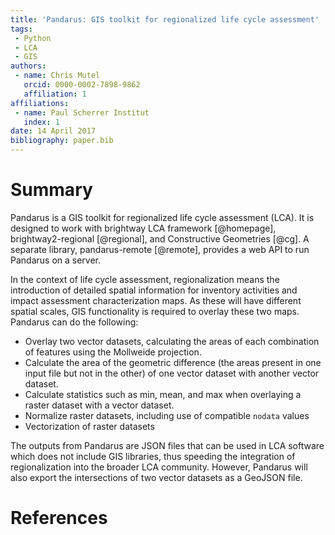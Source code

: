 ```yaml
---
title: 'Pandarus: GIS toolkit for regionalized life cycle assessment'
tags:
 - Python
 - LCA
 - GIS
authors:
 - name: Chris Mutel
   orcid: 0000-0002-7898-9862
   affiliation: 1
affiliations:
 - name: Paul Scherrer Institut
   index: 1
date: 14 April 2017
bibliography: paper.bib
---
```


# Summary

Pandarus is a GIS toolkit for regionalized life cycle assessment (LCA). It is designed to work with brightway LCA framework [@homepage], brightway2-regional [@regional], and Constructive Geometries [@cg]. A separate library, pandarus-remote [@remote], provides a web API to run Pandarus on a server.

In the context of life cycle assessment, regionalization means the introduction of detailed spatial information for inventory activities and impact assessment characterization maps. As these will have different spatial scales, GIS functionality is required to overlay these two maps. Pandarus can do the following:

* Overlay two vector datasets, calculating the areas of each combination of features using the Mollweide projection.
* Calculate the area of the geometric difference (the areas present in one input file but not in the other) of one vector dataset with another vector dataset.
* Calculate statistics such as min, mean, and max when overlaying a raster dataset with a vector dataset.
* Normalize raster datasets, including use of compatible `nodata` values
* Vectorization of raster datasets

The outputs from Pandarus are JSON files that can be used in LCA software which does not include GIS libraries, thus speeding the integration of regionalization into the broader LCA community. However, Pandarus will also export the intersections of two vector datasets as a GeoJSON file.

# References
